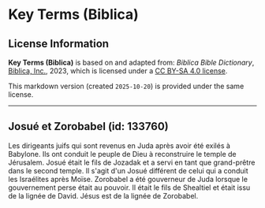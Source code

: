 # Key Terms (Biblica)

## License Information

**Key Terms (Biblica)** is based on and adapted from: _Biblica Bible Dictionary_, [Biblica, Inc.](https://www.biblica.com/), 2023, which is licensed under a [CC BY-SA 4.0 license](https://creativecommons.org/licenses/by-sa/4.0/legalcode.en).

This markdown version (created `2025-10-20`) is provided under the same license.



--------------------------------

## Josué et Zorobabel (id: 133760)

Les dirigeants juifs qui sont revenus en Juda après avoir été exilés à Babylone. Ils ont conduit le peuple de Dieu à reconstruire le temple de Jérusalem. Josué était le fils de Jozadak et a servi en tant que grand\-prêtre dans le second temple. Il s'agit d'un Josué différent de celui qui a conduit les Israélites après Moïse. Zorobabel a été gouverneur de Juda lorsque le gouvernement perse était au pouvoir. Il était le fils de Shealtiel et était issu de la lignée de David. Jésus est de la lignée de Zorobabel.


